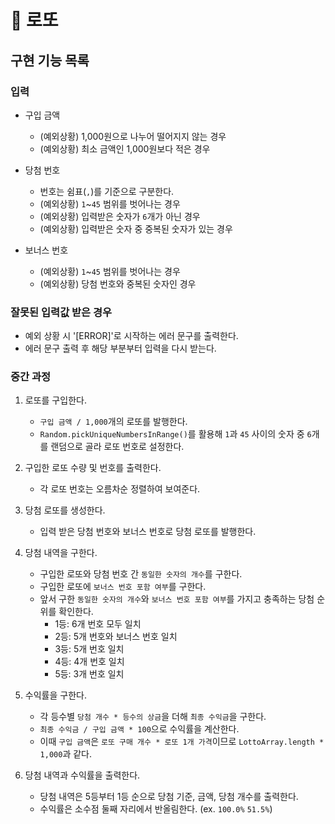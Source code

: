 # 🎊 로또

## 구현 기능 목록

### 입력

- 구입 금액

  - (예외상황) 1,000원으로 나누어 떨어지지 않는 경우
  - (예외상황) 최소 금액인 1,000원보다 적은 경우

- 당첨 번호

  - 번호는 쉼표(`,`)를 기준으로 구분한다.
  - (예외상황) `1`~`45` 범위를 벗어나는 경우
  - (예외상황) 입력받은 숫자가 `6`개가 아닌 경우
  - (예외상황) 입력받은 숫자 중 중복된 숫자가 있는 경우

- 보너스 번호

  - (예외상황) `1`~`45` 범위를 벗어나는 경우
  - (예외상황) 당첨 번호와 중복된 숫자인 경우

### 잘못된 입력값 받은 경우

- 예외 상황 시 '[ERROR]'로 시작하는 에러 문구를 출력한다.
- 에러 문구 출력 후 해당 부분부터 입력을 다시 받는다.

### 중간 과정

1. 로또를 구입한다.

   - `구입 금액 / 1,000`개의 로또를 발행한다.
   - `Random.pickUniqueNumbersInRange()`를 활용해 `1`과 `45` 사이의 숫자 중 `6`개를 랜덤으로 골라 로또 번호로 설정한다.

2. 구입한 로또 수량 및 번호를 출력한다.

   - 각 로또 번호는 오름차순 정렬하여 보여준다.

3. 당첨 로또를 생성한다.

   - 입력 받은 당첨 번호와 보너스 번호로 당첨 로또를 발행한다.

4. 당첨 내역을 구한다.

   - 구입한 로또와 당첨 번호 간 `동일한 숫자의 개수`를 구한다.
   - 구입한 로또에 `보너스 번호 포함 여부`를 구한다.
   - 앞서 구한 `동일한 숫자의 개수`와 `보너스 번호 포함 여부`를 가지고 충족하는 당첨 순위를 확인한다.
     - 1등: 6개 번호 모두 일치
     - 2등: 5개 번호와 보너스 번호 일치
     - 3등: 5개 번호 일치
     - 4등: 4개 번호 일치
     - 5등: 3개 번호 일치

5. 수익률을 구한다.

   - 각 등수별 `당첨 개수 * 등수의 상금`을 더해 `최종 수익금`을 구한다.
   - `최종 수익금 / 구입 금액 * 100`으로 수익률을 계산한다.
   - 이때 `구입 금액`은 `로또 구매 개수 * 로또 1개 가격`이므로 `LottoArray.length * 1,000`과 같다.

6. 당첨 내역과 수익률을 출력한다.

   - 당첨 내역은 5등부터 1등 순으로 당첨 기준, 금액, 당첨 개수를 출력한다.
   - 수익률은 소수점 둘째 자리에서 반올림한다. (ex. `100.0%` `51.5%`)
